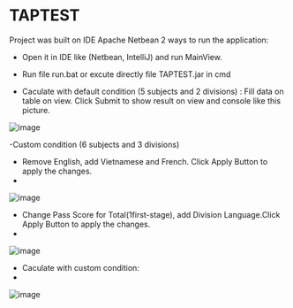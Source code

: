 # TAPTEST
Project was built on IDE Apache Netbean
2 ways to run the application:
  - Open it in IDE like (Netbean, IntelliJ) and run MainView.

  - Run file run.bat or excute directly file TAPTEST.jar in cmd


- Caculate with default condition (5 subjects and 2 divisions) :
Fill data on table on view. Click Submit to show result on view and console like this picture.

![image](https://user-images.githubusercontent.com/125273807/229348079-e3e4fad1-098a-41b8-99d6-c45cbab3f71d.png)

-Custom condition (6 subjects and 3 divisions)
+ Remove English, add Vietnamese and French. Click Apply Button to apply the changes.
+ 
![image](https://user-images.githubusercontent.com/125273807/229348253-b1bb63a0-8690-4c00-9d85-7d1210ad5a33.png)
+ Change Pass Score for Total(1first-stage), add Division Language.Click Apply Button to apply the changes.
+ 
![image](https://user-images.githubusercontent.com/125273807/229348315-01425ec7-0ae5-4131-90cc-2028e5f79732.png)
+ Caculate with custom condition:
+ 
![image](https://user-images.githubusercontent.com/125273807/229348602-f2e1c1fe-769f-48cf-bc08-e5ff73b28bb5.png)



